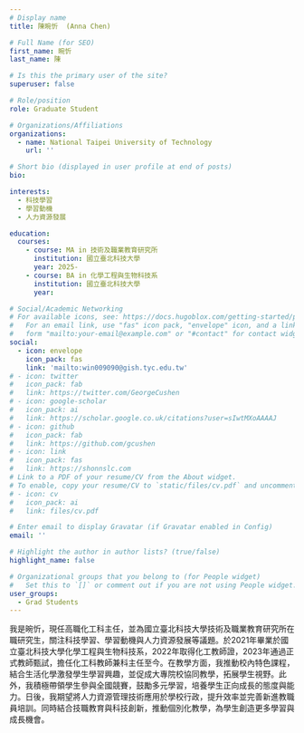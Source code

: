 ```yaml
---
# Display name
title: 陳晼忻  (Anna Chen)

# Full Name (for SEO)
first_name: 晼忻
last_name: 陳

# Is this the primary user of the site?
superuser: false

# Role/position
role: Graduate Student

# Organizations/Affiliations
organizations:
  - name: National Taipei University of Technology
    url: ''

# Short bio (displayed in user profile at end of posts)
bio:

interests:
  - 科技學習
  - 學習動機
  - 人力資源發展

education:
  courses:
    - course: MA in 技術及職業教育研究所
      institution: 國立臺北科技大學
      year: 2025-
    - course: BA in 化學工程與生物科技系
      institution: 國立臺北科技大學
      year:

# Social/Academic Networking
# For available icons, see: https://docs.hugoblox.com/getting-started/page-builder/#icons
#   For an email link, use "fas" icon pack, "envelope" icon, and a link in the
#   form "mailto:your-email@example.com" or "#contact" for contact widget.
social:
  - icon: envelope
    icon_pack: fas
    link: 'mailto:win009090@gish.tyc.edu.tw'
# - icon: twitter
#   icon_pack: fab
#   link: https://twitter.com/GeorgeCushen
# - icon: google-scholar
#   icon_pack: ai
#   link: https://scholar.google.co.uk/citations?user=sIwtMXoAAAAJ
# - icon: github
#   icon_pack: fab
#   link: https://github.com/gcushen
# - icon: link
#   icon_pack: fas
#   link: https://shonnslc.com
# Link to a PDF of your resume/CV from the About widget.
# To enable, copy your resume/CV to `static/files/cv.pdf` and uncomment the lines below.
# - icon: cv
#   icon_pack: ai
#   link: files/cv.pdf

# Enter email to display Gravatar (if Gravatar enabled in Config)
email: ''

# Highlight the author in author lists? (true/false)
highlight_name: false

# Organizational groups that you belong to (for People widget)
#   Set this to `[]` or comment out if you are not using People widget.
user_groups:
  - Grad Students
---
```

我是晼忻，現任高職化工科主任，並為國立臺北科技大學技術及職業教育研究所在職研究生，關注科技學習、學習動機與人力資源發展等議題。於2021年畢業於國立臺北科技大學化學工程與生物科技系，2022年取得化工教師證，2023年通過正式教師甄試，擔任化工科教師兼科主任至今。在教學方面，我推動校內特色課程，結合生活化學激發學生學習興趣，並促成大專院校協同教學，拓展學生視野。此外，我積極帶領學生參與全國競賽，鼓勵多元學習，培養學生正向成長的態度與能力。日後，我期望將人力資源管理技術應用於學校行政，提升效率並完善新進教職員培訓。同時結合技職教育與科技創新，推動個別化教學，為學生創造更多學習與成長機會。